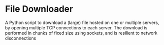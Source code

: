 # File Downloader

A Python script to download a (large) file hosted on one or multiple servers, by opening multiple TCP connections to each server. The download is performed in chunks of fixed size using sockets, and is resilient to network disconnections